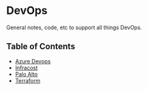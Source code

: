 # DevOps

General notes, code, etc to support all things DevOps.

## Table of Contents

- [Azure Devops](./AzureDevOps/README.md)
- [Infracost](./Terraform/Infracost.md)
- [Palo Alto](./Palo_Alto/README.md)
- [Terraform](./Terraform/README.md)
